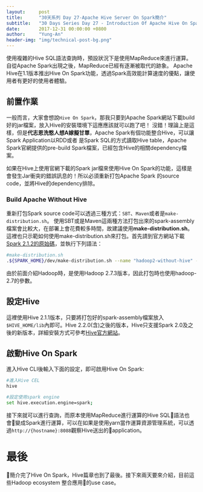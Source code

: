 ```yaml
---
layout:     post
title:      "30天系列 Day 27-Apache Hive Server On Spark簡介"
subtitle:   "30 Days Series Day 27 - Introduction Of Apache Hive On Spark"
date:       2017-12-31 00:00:00 +0800
author:     "Yung-An"
header-img: "img/technical-post-bg.png"
---
```


使用複雜的Hive SQL語法查詢時，預設狀況下是使用MapReduce來進行運算。自從Apache Spark出現之後，MapReduce已經有逐漸被取代的跡象。
Apache Hive在1.1版本推出Hive On Spark功能，透過Spark高效能計算速度的優點，讓使用者有更好的使用者體驗。

## 前置作業

一般而言，大家會想說`Hive On Spark`，那我只要到Apache Spark網站下載build好的jar檔案，放入Hive的安裝環境下這應應該就可以跑了吧！
沒錯！理論上是這樣，但是**代志恩洗憨人想A嫁擬甘單**，Apache Spark有個功能整合Hive，可以讓Spark Application以RDD或者
是Spark SQL的方式讀取Hive table，Apache Spark官網提供的pre-build Spark檔案，已經包含Hive的相關dependency檔案。

如果在Hive上使用官網下載的Spark jar檔來使用Hive On Spark的功能，這樣是會發生Jar衝突的錯誤訊息的！所以必須重新打包Apache Spark 的source code，並將Hive的dependency排除。

### Build Apache Without Hive

重新打包Spark source code可以透過三種方式：`SBT`、`Maven`或者是`make-distribution.sh`。
使用SBT或是Maven這兩種方法打包出來的spark-assembly檔案會比較大，在部署上會花費較多時間，故建議使用**make-distribution.sh**。
這裡也只示範如何使用make-distribution.sh來打包。首先請到官方網站下載[Spark 2.1.2的原始碼][Spark_212_source]，並執行下列語法：

```bash
#make-distribution.sh
.${SPARK_HOME}/dev/make-distribution.sh --name "hadoop2-without-hive" --tgz "-Pyarn,hadoop-provided,hadoop-2.7"
```

由於前面介紹Hadoop時，是使用Hadoop 2.7.3版本，因此打包時也使用hadoop-2.7的參數。

## 設定Hive

這裡使用Hive 2.1.1版本，只要將打包好的spark-assembly檔案放入`$HIVE_HOME/lib`內即可。Hive 2.2.0(含)之後的版本，Hive只支援Spark 2.0及之後的新版本，詳細安裝方式可參考[Hive官方網站][config_hive_on_spark]。

## 啟動Hive On Spark

進入Hive CLI後輸入下面的設定，即可啟用Hive On Spark:

```bash
#進入Hive CEL
hive

#設定使用spark engine
set hive.execution.engine=spark;
```

接下來就可以進行查詢，而原本使用MapReduce進行運算的Hive SQL語法也會變成Spark進行運算，可以在如果是使用yarn當作運算資源管理系統，可以透過`http://{hostname}:8088`觀察Hive送出的application。

# 最後

簡介完了Hive On Spark，Hive篇章也到了最後。接下來兩天要來介紹，目前這些Hadoop ecosystem 整合應用的use case。

[Spark_212_source]: https://www.apache.org/dyn/closer.lua/spark/spark-2.1.2/spark-2.1.2.tgz
[config_hive_on_spark]: https://cwiki.apache.org/confluence/display/Hive/Hive+on+Spark%3A+Getting+Started#HiveonSpark:GettingStarted-ConfiguringHive